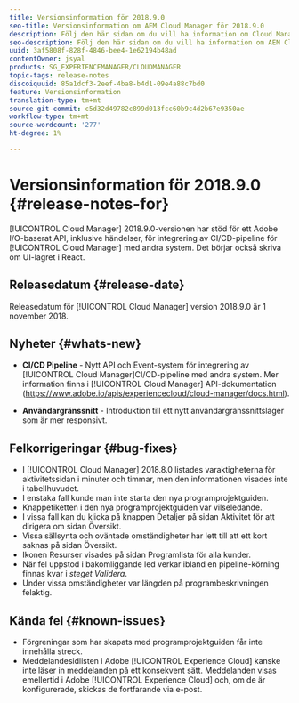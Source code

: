 ```yaml
---
title: Versionsinformation för 2018.9.0
seo-title: Versionsinformation om AEM Cloud Manager för 2018.9.0
description: Följ den här sidan om du vill ha information om Cloud Manager version 2018.9.0.
seo-description: Följ den här sidan om du vill ha information om AEM Cloud Manager version 2018.9.0.
uuid: 3af5808f-828f-4846-bee4-1e62194b48ad
contentOwner: jsyal
products: SG_EXPERIENCEMANAGER/CLOUDMANAGER
topic-tags: release-notes
discoiquuid: 85a1dcf3-2eef-4ba8-b4d1-09e4a88c7bd0
feature: Versionsinformation
translation-type: tm+mt
source-git-commit: c5d32d49782c899d013fcc60b9c4d2b67e9350ae
workflow-type: tm+mt
source-wordcount: '277'
ht-degree: 1%

---
```



# Versionsinformation för 2018.9.0 {#release-notes-for}

[!UICONTROL Cloud Manager] 2018.9.0-versionen har stöd för ett Adobe I/O-baserat API, inklusive händelser, för integrering av CI/CD-pipeline för [!UICONTROL Cloud Manager] med andra system. Det börjar också skriva om UI-lagret i React.

## Releasedatum {#release-date}

Releasedatum för [!UICONTROL Cloud Manager] version 2018.9.0 är 1 november 2018.

## Nyheter {#whats-new}

* **CI/CD Pipeline**  - Nytt API och Event-system för integrering av  [!UICONTROL Cloud Manager]CI/CD-pipeline med andra system. Mer information finns i [!UICONTROL Cloud Manager] API-dokumentation (https://www.adobe.io/apis/experiencecloud/cloud-manager/docs.html).

* **Användargränssnitt**  - Introduktion till ett nytt användargränssnittslager som är mer responsivt.

## Felkorrigeringar {#bug-fixes}

* I [!UICONTROL Cloud Manager] 2018.8.0 listades varaktigheterna för aktivitetssidan i minuter och timmar, men den informationen visades inte i tabellhuvudet.
* I enstaka fall kunde man inte starta den nya programprojektguiden.
* Knappetiketten i den nya programprojektguiden var vilseledande.
* I vissa fall kan du klicka på knappen Detaljer på sidan Aktivitet för att dirigera om sidan Översikt.
* Vissa sällsynta och oväntade omständigheter har lett till att ett kort saknas på sidan Översikt.
* Ikonen Resurser visades på sidan Programlista för alla kunder.
* När fel uppstod i bakomliggande led verkar ibland en pipeline-körning finnas kvar i *steget Validera*.
* Under vissa omständigheter var längden på programbeskrivningen felaktig.

## Kända fel {#known-issues}

* Förgreningar som har skapats med programprojektguiden får inte innehålla streck.
* Meddelandesidlisten i Adobe [!UICONTROL Experience Cloud] kanske inte läser in meddelanden på ett konsekvent sätt. Meddelanden visas emellertid i Adobe [!UICONTROL Experience Cloud] och, om de är konfigurerade, skickas de fortfarande via e-post.

